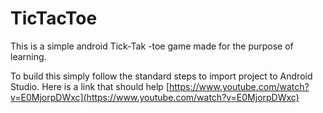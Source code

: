 # TicTacToe

This is a simple android Tick-Tak -toe game made for the purpose of learning.

To build this simply follow the standard steps to import project to Android Studio. 
Here is a link that should help
[https://www.youtube.com/watch?v=E0MjorpDWxc](https://www.youtube.com/watch?v=E0MjorpDWxc)
